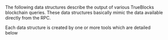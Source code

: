 <!-- markdownlint-disable MD033 MD036 MD041 -->
The following data structures describe the output of various TrueBlocks blockchain queries. These data structures basically mimic the data available directly from the RPC.

Each data structure is created by one or more tools which are detailed below
